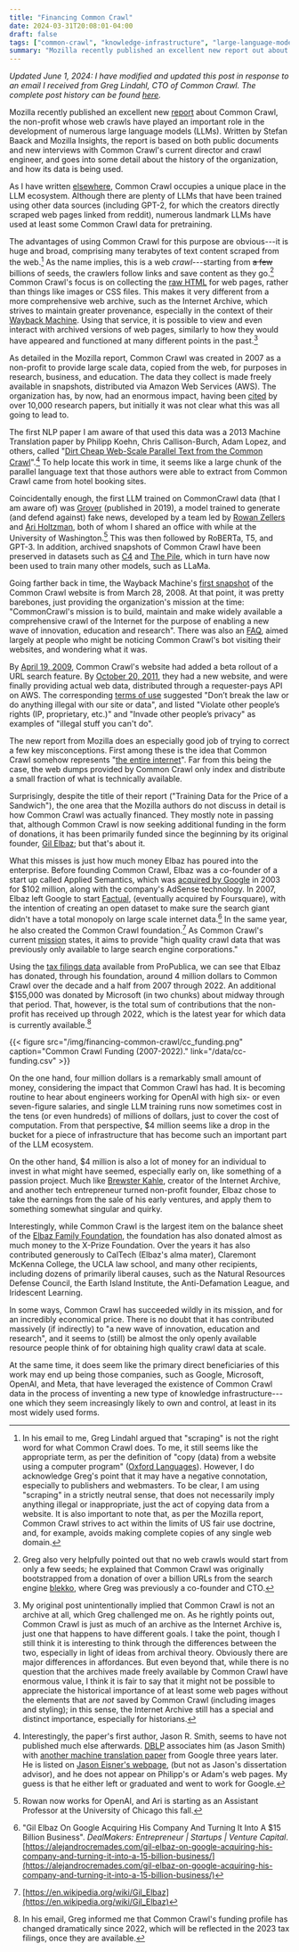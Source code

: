 ```yaml
---
title: "Financing Common Crawl"
date: 2024-03-31T20:08:01-04:00
draft: false
tags: ["common-crawl", "knowledge-infrastructure", "large-language-models", "archives", "digital-preservation", "wayback-machine", "data", "power"]
summary: "Mozilla recently published an excellent new report out about Common Crawl, the non-profit whose web crawls have played an important role in the development of numerous large language models (LLMs). Written by Stefan Baack and Mozilla Insights, the report is based on both public documents and new interviews with Common Crawl's current director and crawl engineer, and goes into some detail about the history of the organization, and how its data is being used."
---
```


*Updated June 1, 2024: I have modified and updated this post in response to an email I received from Greg Lindahl, CTO of Common Crawl. The complete post history can be found [here](https://github.com/dallascard/granular-material/blob/main/content/post/financing-common-crawl.md).*

Mozilla recently published an excellent new [report](https://foundation.mozilla.org/en/research/library/generative-ai-training-data/common-crawl/) about Common Crawl, the non-profit whose web crawls have played an important role in the development of numerous large language models (LLMs). Written by Stefan Baack and Mozilla Insights, the report is based on both public documents and new interviews with Common Crawl's current director and crawl engineer, and goes into some detail about the history of the organization, and how its data is being used.

As I have written [elsewhere](https://www.sciencedirect.com/science/article/pii/S2666389924000746), Common Crawl occupies a unique place in the LLM ecosystem. Although there are plenty of LLMs that have been trained using other data sources (including GPT-2, for which the creators directly scraped web pages linked from reddit), numerous landmark LLMs have used at least some Common Crawl data for pretraining.

The advantages of using Common Crawl for this purpose are obvious---it is huge and broad, comprising many terabytes of text content scraped from the web.[^1] As the name implies, this is a web *crawl*---starting from ~~a few~~ billions of seeds, the crawlers follow links and save content as they go.[^2] Common Crawl's focus is on collecting the [raw HTML](https://commoncrawl.github.io/cc-crawl-statistics/plots/mimetypes) for web pages, rather than things like images or CSS files. This makes it very different from a more comprehensive web archive, such as the Internet Archive, which strives to maintain greater provenance, especially in the context of their [Wayback Machine](https://web.archive.org/web/). Using that service, it is possible to view and even interact with archived versions of web pages, similarly to how they would have appeared and functioned at many different points in the past.[^3]

As detailed in the Mozilla report, Common Crawl was created in 2007 as a non-profit to provide large scale data, copied from the web, for purposes in research, business, and education. The data they collect is made freely available in snapshots, distributed via Amazon Web Services (AWS). The organization has, by now, had an enormous impact, having been [cited](https://github.com/commoncrawl/cc-citations/) by over 10,000 research papers, but initially it was not clear what this was all going to lead to.

The first NLP paper I am aware of that used this data was a 2013 Machine Translation paper by Philipp Koehn, Chris Callison-Burch, Adam Lopez, and others, called "[Dirt Cheap Web-Scale Parallel Text from the Common Crawl](https://aclanthology.org/P13-1135/)".[^4] To help locate this work in time, it seems like a large chunk of the parallel language text that those authors were able to extract from Common Crawl came from hotel booking sites.

Coincidentally enough, the first LLM trained on CommonCrawl data (that I am aware of) was [Grover](https://arxiv.org/abs/1905.12616) (published in 2019), a model trained to generate (and defend against) fake news, developed by a team led by [Rowan Zellers](https://rowanzellers.com/) and [Ari Holtzman](https://ariholtzman.com/), both of whom I shared an office with while at the University of Washington.[^5] This was then followed by RoBERTa, T5, and GPT-3. In addition, archived snapshots of Common Crawl have been preserved in datasets such as [C4](https://arxiv.org/abs/1910.10683) and [The Pile](https://arxiv.org/abs/2101.00027), which in turn have now been used to train many other models, such as LLaMa.

Going farther back in time, the Wayback Machine's [first snapshot](https://web.archive.org/web/20080328041443/http://www.commoncrawl.org/) of the Common Crawl website is from March 28, 2008. At that point, it was pretty barebones, just providing the organization's mission at the time: "CommonCrawl's mission is to build, maintain and make widely available a comprehensive crawl of the Internet for the purpose of enabling a new wave of innovation, education and research". There was also an [FAQ](https://web.archive.org/web/20080328041510/http://www.commoncrawl.org/faq.htm), aimed largely at people who might be noticing Common Crawl's bot visiting their websites, and wondering what it was.

By [April 19, 2009](https://web.archive.org/web/20090419184554/http://www.commoncrawl.org/), Common Crawl's website had added a beta rollout of a URL search feature. By [October 20, 2011](https://web.archive.org/web/20111020192418/http://www.commoncrawl.org/), they had a new website, and were finally providing actual web data, distributed through a requester-pays API on AWS. The corresponding [terms of use](https://web.archive.org/web/20111020192300/http://www.commoncrawl.org/about/terms-of-use/) suggested "Don’t break the law or do anything illegal with our site or data", and listed "Violate other people’s rights (IP, proprietary, etc.)" and "Invade other people’s privacy" as examples of "illegal stuff you can't do".

The new report from Mozilla does an especially good job of trying to correct a few key misconceptions. First among these is the idea that Common Crawl somehow represents "[the entire internet](https://dailynous.com/2020/07/30/philosophers-gpt-3/)". Far from this being the case, the web dumps provided by Common Crawl only index and distribute a small fraction of what is technically available.

Surprisingly, despite the title of their report ("Training Data for the Price of a Sandwich"), the one area that the Mozilla authors do not discuss in detail is how Common Crawl was actually financed. They mostly note in passing that, although Common Crawl is now seeking additional funding in the form of donations, it has been primarily funded since the beginning by its original founder, [Gil Elbaz](https://en.wikipedia.org/wiki/Gil_Elbaz); but that's about it.

What this misses is just how much money Elbaz has poured into the enterprise. Before founding Common Crawl, Elbaz was a co-founder of a start up called Applied Semantics, which was [acquired by Google](https://digiday.com/media/today-in-history-google-buys-applied-semantics/) in 2003 for $102 million, along with the company's AdSense technology. In 2007, Elbaz left Google to start [Factual](https://twitter.com/factual?lang=en), (eventually acquired by Foursquare), with the intention of creating an open dataset to make sure the search giant didn't have a total monopoly on large scale internet data.[^6] In the same year, he also created the Common Crawl foundation.[^7] As Common Crawl's current [mission](https://commoncrawl.org/mission) states, it aims to provide "high quality crawl data that was previously only available to large search engine corporations."

Using the [tax filings data](https://projects.propublica.org/nonprofits/organizations/261635908) available from ProPublica, we can see that Elbaz has donated, through his foundation, around 4 million dollars to Common Crawl over the decade and a half from 2007 through 2022. An additional $155,000 was donated by Microsoft (in two chunks) about midway through that period. That, however, is the total sum of contributions that the non-profit has received up through 2022, which is the latest year for which data is currently available.[^8]

{{< figure src="/img/financing-common-crawl/cc_funding.png" caption="Common Crawl Funding (2007-2022)." link="/data/cc-funding.csv" >}}


On the one hand, four million dollars is a remarkably small amount of money, considering the impact that Common Crawl has had. It is becoming routine to hear about engineers working for OpenAI with high six- or even seven-figure salaries, and single LLM training runs now sometimes cost in the tens (or even hundreds) of millions of dollars, just to cover the cost of computation. From that perspective, $4 million seems like a drop in the bucket for a piece of infrastructure that has become such an important part of the LLM ecosystem.

On the other hand, $4 million is also a lot of money for an individual to invest in what might have seemed, especially early on, like something of a passion project. Much like [Brewster Kahle](https://en.wikipedia.org/wiki/Brewster_Kahle), creator of the Internet Archive, and another tech entrepreneur turned non-profit founder, Elbaz chose to take the earnings from the sale of his early ventures, and apply them to something somewhat singular and quirky.

Interestingly, while Common Crawl is the largest item on the balance sheet of the [Elbaz Family Foundation](https://projects.propublica.org/nonprofits/organizations/206735811), the foundation has also donated almost as much money to the X-Prize Foundation. Over the years it has also contributed generously to CalTech (Elbaz's alma mater), Claremont McKenna College, the UCLA law school, and many other recipients, including dozens of primarily liberal causes, such as the Natural Resources Defense Council, the Earth Island Institute, the Anti-Defamation League, and Iridescent Learning.

In some ways, Common Crawl has succeeded wildly in its mission, and for an incredibly economical price. There is no doubt that it has contributed massively (if indirectly) to "a new wave of innovation, education and research", and it seems to (still) be almost the only openly available resource people think of for obtaining high quality crawl data at scale.

At the same time, it does seem like the primary direct beneficiaries of this work may end up being those companies, such as Google, Microsoft, OpenAI, and Meta, that have leveraged the existence of Common Crawl data in the process of inventing a new type of knowledge infrastructure---one which they seem increasingly likely to own and control, at least in its most widely used forms.

[^1]: In his email to me, Greg Lindahl argued that "scraping" is not the right word for what Common Crawl does. To me, it still seems like the appropriate term, as per the definition of "copy (data) from a website using a computer program" ([Oxford Languages](https://www.google.com/search?&q=scraping+definition+)). However, I do acknowledge Greg's point that it may have a negative connotation, especially to publishers and webmasters. To be clear, I am using "scraping" in a strictly neutral sense, that does not necessarily imply anything illegal or inappropriate, just the act of copying data from a website. It is also important to note that, as per the Mozilla report, Common Crawl strives to act within the limits of US fair use doctrine, and, for example, avoids making complete copies of any single web domain.

[^2]: Greg also very helpfully pointed out that no web crawls would start from only a few seeds; he explained that Common Crawl was originally bootstrapped from a donation of over a billion URLs from the search engine [blekko](https://en.wikipedia.org/wiki/Blekko), where Greg was previously a co-founder and CTO.

[^3]: My original post unintentionally implied that Common Crawl is not an archive at all, which Greg challenged me on. As he rightly points out, Common Crawl is just as much of an archive as the Internet Archive is, just one that happens to have different goals. I take the point, though I still think it is interesting to think through the differences between the two, especially in light of ideas from archival theory. Obviously there are major differences in affordances. But even beyond that, while there is no question that the archives made freely available by Common Crawl have enormous value, I think it is fair to say that it might not be possible to appreciate the historical importance of at least some web pages without the elements that are *not* saved by Common Crawl (including images and styling); in this sense, the Internet Archive still has a special and distinct importance, especially for historians.

[^4]: Interestingly, the paper's first author, Jason R. Smith, seems to have not published much else afterwards. [DBLP](https://dblp.org/pid/02/1964-6.html) associates him (as Jason Smith) with [another machine translation paper](https://arxiv.org/abs/1609.08144) from Google three years later. He is listed on [Jason Eisner's webpage](https://www.cs.jhu.edu/~jason/Argo/), (but not as Jason's dissertation advisor), and he does not appear on Philipp's or Adam's web pages. My guess is that he either left or graduated and went to work for Google.

[^5]: Rowan now works for OpenAI, and Ari is starting as an Assistant Professor at the University of Chicago this fall.

[^6]: "Gil Elbaz On Google Acquiring His Company And Turning It Into A $15 Billion Business". *DealMakers: Entrepreneur | Startups | Venture Capital*. [https://alejandrocremades.com/gil-elbaz-on-google-acquiring-his-company-and-turning-it-into-a-15-billion-business/](https://alejandrocremades.com/gil-elbaz-on-google-acquiring-his-company-and-turning-it-into-a-15-billion-business/)

[^7]: [https://en.wikipedia.org/wiki/Gil_Elbaz](https://en.wikipedia.org/wiki/Gil_Elbaz)

[^8]: In his email, Greg informed me that Common Crawl's funding profile has changed dramatically since 2022, which will be reflected in the 2023 tax filings, once they are available.